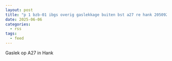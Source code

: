 ```yaml
---
layout: post
title: "p 1 bzb-01 ibgs overig gaslekkage buiten bst a27 re hank 205092 205532 205631"
date: 2025-06-06
categories: 
  - rss
tags: 
  - feed
---
```


Gaslek op A27 in Hank
